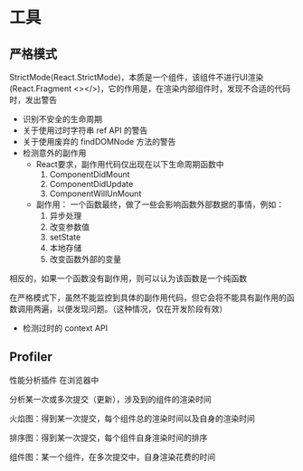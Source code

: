 # 工具

## 严格模式

StrictMode(React.StrictMode)，本质是一个组件，该组件不进行UI渲染(React.Fragment <></>)，它的作用是，在渲染内部组件时，发现不合适的代码时，发出警告

- 识别不安全的生命周期
- 关于使用过时字符串 ref API 的警告
- 关于使用废弃的 findDOMNode 方法的警告
- 检测意外的副作用
  - React要求，副作用代码仅出现在以下生命周期函数中
    1. ComponentDidMount
    2. ComponentDidUpdate
    3. ComponentWillUnMount
  - 副作用： 一个函数最终，做了一些会影响函数外部数据的事情，例如：
    1. 异步处理
    2. 改变参数值
    3. setState
    4. 本地存储
    5. 改变函数外部的变量

相反的，如果一个函数没有副作用，则可以认为该函数是一个纯函数

在严格模式下，虽然不能监控到具体的副作用代码，但它会将不能具有副作用的函数调用两遍，以便发现问题。（这种情况，仅在开发阶段有效）

- 检测过时的 context API


## Profiler
性能分析插件 在浏览器中

分析某一次或多次提交（更新），涉及到的组件的渲染时间

火焰图：得到某一次提交，每个组件总的渲染时间以及自身的渲染时间

排序图：得到某一次提交，每个组件自身渲染时间的排序

组件图：某一个组件，在多次提交中，自身渲染花费的时间
